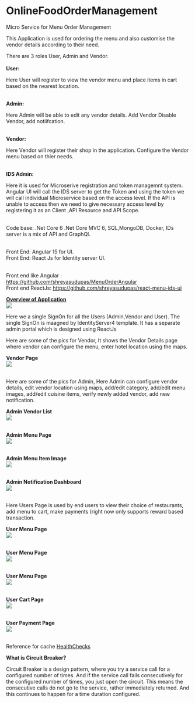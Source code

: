 # OnlineFoodOrderManagement
Micro Service for Menu Order Management

This Application is used for ordering the menu and also customise the vendor details according to their need.

There are 3 roles User, Admin and Vendor.<br/><br/>
<b>User:</b> <p>Here User will register to view the vendor menu and place items in cart based on the nearest location.</p><br/>
<b>Admin:</b> <p>Here Admin will be able to edit any vendor details. Add Vendor Disable Vendor, add notiifcation.</p><br/>
<b>Vendor:</b> <p>Here Vendor will register their shop in the application. Configure the Vendor menu based on thier needs.</p><br/>
<b>IDS Admin:</b> <p>Here it is used for Microserive registration and token managemnt system. Angular UI will call the IDS server to get the Token and using
the  token we will call individual Microservice based on the access level. If the API is unable to access then we need to give necessary access level by
registering it as an Client ,API Resource and API Scope.
</p><br/>
Code base: .Net Core 6 .Net Core MVC 6, SQL,MongoDB, Docker, IDs server is a mix of API and GraphQl.<br/><br/>

Front End: Angular 15 for UI. <br/>
Front End: React Js for Identity server UI.<br/><br/>

Front end like Angular : https://github.com/shreyasudupas/MenuOrderAngular <br/>
Front end ReactJs: https://github.com/shreyasudupas/react-menu-ids-ui <br/>

<b><u>Overview of Application</u></b> <br/>
![](Documents/OverviewDiagram.PNG)

<p>Here we a single SignOn for all the Users (Admin,Vendor and User). The single SignOn is maagned by IdentityServer4 template. It has a separate admin portal which is designed using ReactJs</p>

<p>Here are some of the pics for Vendor, It shows the Vendor Details page where vendor can configure the menu, enter hotel location using the maps.</p>

<b>Vendor Page</b><br/>
![](Documents/VendorDetailVendor.png)<br/><br/>

<p>Here are some of the pics for Admin, Here Admin can configure vendor details, edit vendor location using maps, add/edit category, add/edit menu images, add/edit cuisine items, verify newly added vendor, add new notification.</p>

<b>Admin Vendor List</b><br/>
![](Documents/AdminVendorListPage.png)<br/><br/>

<b>Admin Menu Page</b><br/>
![](Documents/AdminVendorMenuPage.png)<br/><br/>

<b>Admin Menu Item Image</b><br/>
![](Documents/AdminMenuItemImage.png)<br/><br/>

<b>Admin Notification Dashboard</b><br/>
![](Documents/AdminNotificationDashboard.png)<br/><br/>

<p>Here Users Page is used by end users to view their choice of restaurants, add menu to cart, make payments (right now only supports reward based transaction.</p>

<b>User Menu Page</b><br/>
![](Documents/UserMenuPage.png)<br/><br/>

<b>User Menu Page</b><br/>
![](Documents/AdminVendorMenuPage.png)<br/><br/>

<b>User Menu Page</b><br/>
![](Documents/UserMenuDetailPage.png)<br/><br/>

<b>User Cart Page</b><br/>
![](Documents/UserCartPage.png)<br/><br/>

<b>User Payment Page</b><br/>
![](Documents/UserPaymentPage.png)<br/><br/>

<p> Reference for cache <a href="https://github.com/Xabaril/AspNetCore.Diagnostics.HealthChecks">HealthChecks</a></p>
 
 <p><b>What is Circuit Breaker?</b></p>
<p>Circuit Breaker is a design pattern, where you try a service call for a configured number of times. And if the service call 
fails consecutively for the configured number of times, you just open the circuit. This means the consecutive calls do not go
 to the service, rather immediately returned. And this continues to happen for a time duration configured.</p></br/><br/>

 </p>
 

